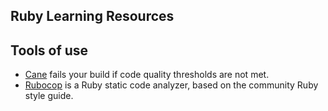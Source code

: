 ## Ruby Learning Resources

## Tools of use
* [Cane](https://github.com/square/cane) fails your build if code quality thresholds are not met.
* [Rubocop](https://github.com/bbatsov/rubocop) is a Ruby static code analyzer, based on the community Ruby style guide.
